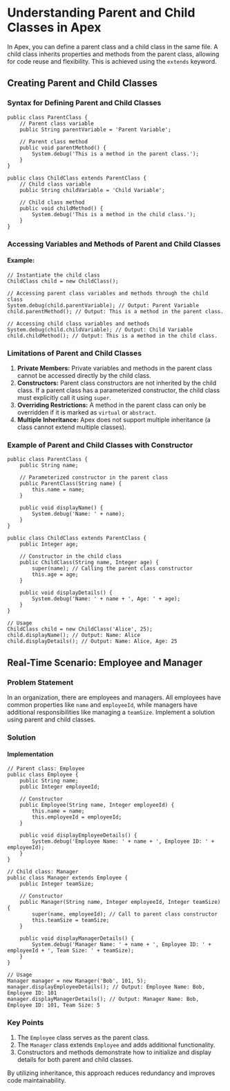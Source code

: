 # Understanding Parent and Child Classes in Apex

In Apex, you can define a parent class and a child class in the same file. A child class inherits properties and methods from the parent class, allowing for code reuse and flexibility. This is achieved using the `extends` keyword.

## Creating Parent and Child Classes

### Syntax for Defining Parent and Child Classes
```apex
public class ParentClass {
    // Parent class variable
    public String parentVariable = 'Parent Variable';

    // Parent class method
    public void parentMethod() {
        System.debug('This is a method in the parent class.');
    }
}

public class ChildClass extends ParentClass {
    // Child class variable
    public String childVariable = 'Child Variable';

    // Child class method
    public void childMethod() {
        System.debug('This is a method in the child class.');
    }
}
```

### Accessing Variables and Methods of Parent and Child Classes

#### Example:
```apex
// Instantiate the child class
ChildClass child = new ChildClass();

// Accessing parent class variables and methods through the child class
System.debug(child.parentVariable); // Output: Parent Variable
child.parentMethod(); // Output: This is a method in the parent class.

// Accessing child class variables and methods
System.debug(child.childVariable); // Output: Child Variable
child.childMethod(); // Output: This is a method in the child class.
```

### Limitations of Parent and Child Classes
1. **Private Members:** Private variables and methods in the parent class cannot be accessed directly by the child class.
2. **Constructors:** Parent class constructors are not inherited by the child class. If a parent class has a parameterized constructor, the child class must explicitly call it using `super`.
3. **Overriding Restrictions:** A method in the parent class can only be overridden if it is marked as `virtual` or `abstract`.
4. **Multiple Inheritance:** Apex does not support multiple inheritance (a class cannot extend multiple classes).

### Example of Parent and Child Classes with Constructor
```apex
public class ParentClass {
    public String name;

    // Parameterized constructor in the parent class
    public ParentClass(String name) {
        this.name = name;
    }

    public void displayName() {
        System.debug('Name: ' + name);
    }
}

public class ChildClass extends ParentClass {
    public Integer age;

    // Constructor in the child class
    public ChildClass(String name, Integer age) {
        super(name); // Calling the parent class constructor
        this.age = age;
    }

    public void displayDetails() {
        System.debug('Name: ' + name + ', Age: ' + age);
    }
}

// Usage
ChildClass child = new ChildClass('Alice', 25);
child.displayName(); // Output: Name: Alice
child.displayDetails(); // Output: Name: Alice, Age: 25
```

## Real-Time Scenario: Employee and Manager

### Problem Statement
In an organization, there are employees and managers. All employees have common properties like `name` and `employeeId`, while managers have additional responsibilities like managing a `teamSize`. Implement a solution using parent and child classes.

### Solution

#### Implementation
```apex
// Parent class: Employee
public class Employee {
    public String name;
    public Integer employeeId;

    // Constructor
    public Employee(String name, Integer employeeId) {
        this.name = name;
        this.employeeId = employeeId;
    }

    public void displayEmployeeDetails() {
        System.debug('Employee Name: ' + name + ', Employee ID: ' + employeeId);
    }
}

// Child class: Manager
public class Manager extends Employee {
    public Integer teamSize;

    // Constructor
    public Manager(String name, Integer employeeId, Integer teamSize) {
        super(name, employeeId); // Call to parent class constructor
        this.teamSize = teamSize;
    }

    public void displayManagerDetails() {
        System.debug('Manager Name: ' + name + ', Employee ID: ' + employeeId + ', Team Size: ' + teamSize);
    }
}

// Usage
Manager manager = new Manager('Bob', 101, 5);
manager.displayEmployeeDetails(); // Output: Employee Name: Bob, Employee ID: 101
manager.displayManagerDetails(); // Output: Manager Name: Bob, Employee ID: 101, Team Size: 5
```

### Key Points
1. The `Employee` class serves as the parent class.
2. The `Manager` class extends `Employee` and adds additional functionality.
3. Constructors and methods demonstrate how to initialize and display details for both parent and child classes.

By utilizing inheritance, this approach reduces redundancy and improves code maintainability.

